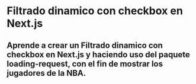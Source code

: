 # Filtrado dinamico con checkbox en Next.js

## Aprende a crear un Filtrado dinamico con checkbox en Next.js y haciendo uso del paquete loading-request, con el fin de mostrar los jugadores de la NBA.
